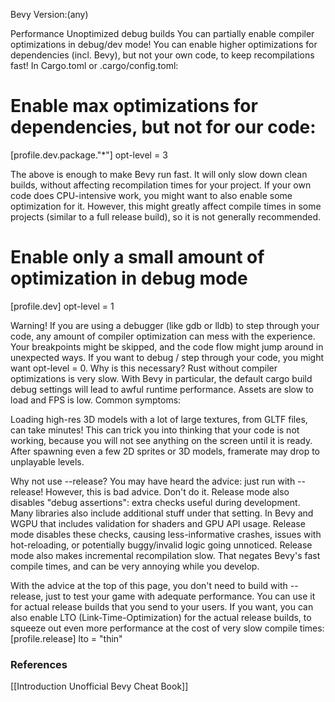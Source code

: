 Bevy Version:(any)


Performance
Unoptimized debug builds
You can partially enable compiler optimizations in debug/dev mode!
You can enable higher optimizations for dependencies (incl. Bevy), but not
your own code, to keep recompilations fast!
In Cargo.toml or .cargo/config.toml:
# Enable max optimizations for dependencies, but not for our code:
[profile.dev.package."*"]
opt-level = 3

The above is enough to make Bevy run fast. It will only slow down clean
builds, without affecting recompilation times for your project.
If your own code does CPU-intensive work, you might want to also enable some
optimization for it. However, this might greatly affect compile times in some
projects (similar to a full release build), so it is not generally recommended.
# Enable only a small amount of optimization in debug mode
[profile.dev]
opt-level = 1

Warning! If you are using a debugger (like gdb or lldb) to step through
your code, any amount of compiler optimization can mess with the experience.
Your breakpoints might be skipped, and the code flow might jump around in
unexpected ways. If you want to debug / step through your code, you might want
opt-level = 0.
Why is this necessary?
Rust without compiler optimizations is very slow. With Bevy in
particular, the default cargo build debug settings will lead to awful runtime
performance. Assets are slow to load and FPS is low.
Common symptoms:

Loading high-res 3D models with a lot of large textures, from GLTF
files, can take minutes! This can trick you into thinking
that your code is not working, because you will not see anything on
the screen until it is ready.
After spawning even a few 2D sprites or 3D models, framerate may drop
to unplayable levels.

Why not use --release?
You may have heard the advice: just run with --release! However, this is
bad advice. Don't do it.
Release mode also disables "debug assertions": extra checks useful during
development. Many libraries also include additional stuff under that
setting. In Bevy and WGPU that includes validation for shaders and GPU API
usage. Release mode disables these checks, causing less-informative crashes,
issues with hot-reloading, or potentially buggy/invalid logic going unnoticed.
Release mode also makes incremental recompilation slow. That negates
Bevy's fast compile times, and can be very annoying while you develop.

With the advice at the top of this page, you don't need to build with
--release, just to test your game with adequate performance. You can use
it for actual release builds that you send to your users.
If you want, you can also enable LTO (Link-Time-Optimization) for the actual
release builds, to squeeze out even more performance at the cost of very
slow compile times:
[profile.release]
lto = "thin"

### References
[[Introduction  Unofficial Bevy Cheat Book]] 